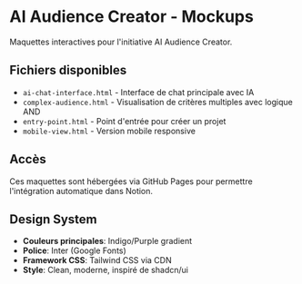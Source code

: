 # AI Audience Creator - Mockups

Maquettes interactives pour l'initiative AI Audience Creator.

## Fichiers disponibles

- `ai-chat-interface.html` - Interface de chat principale avec IA
- `complex-audience.html` - Visualisation de critères multiples avec logique AND
- `entry-point.html` - Point d'entrée pour créer un projet
- `mobile-view.html` - Version mobile responsive

## Accès

Ces maquettes sont hébergées via GitHub Pages pour permettre l'intégration automatique dans Notion.

## Design System

- **Couleurs principales**: Indigo/Purple gradient
- **Police**: Inter (Google Fonts)
- **Framework CSS**: Tailwind CSS via CDN
- **Style**: Clean, moderne, inspiré de shadcn/ui
